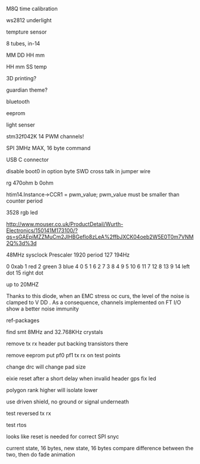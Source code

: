 M8Q time calibration

ws2812 underlight

tempture sensor

8 tubes, in-14

MM DD HH mm

HH mm SS temp

3D printing?

guardian theme?

bluetooth

eeprom

light senser

stm32f042K 14 PWM channels!

SPI 3MHz MAX, 16 byte command

USB C connector

disable boot0 in option byte 
SWD cross talk in jumper wire

rg 470ohm
b 0ohm

htim14.Instance->CCR1 = pwm_value;
pwm_value must be smaller than counter period

3528 rgb led

http://www.mouser.co.uk/ProductDetail/Wurth-Electronics/150141M173100/?qs=sGAEpiMZZMuCm2JlHBGeflo8zLeA%2ffbJXCK04oeb2W5E0T0m7VNM2Q%3d%3d

48MHz sysclock
Prescaler 1920
period 127
194Hz

0		0xab
1		red
2		green
3		blue
4		0
5		1
6		2
7		3
8		4
9		5
10		6
11		7
12		8
13		9
14		left dot
15		right dot

up to 20MHZ

Thanks to this diode, when an EMC stress oc
curs, the level of the noise is clamped to V
DD
. 
As a consequence, channels implemented on FT I/O show a better noise immunity

ref-packages

find smt 8MHz and 32.768KHz crystals

remove tx rx header put backing transistors there

remove eeprom 
put pf0 pf1 tx rx on test points

change drc will change pad size

eixie reset after a short delay when invalid header
gps fix led

polygon rank higher will isolate lower

use driven shield, no ground or signal underneath

test reversed tx rx

test rtos

looks like reset is needed for correct SPI snyc

current state, 16 bytes,
new state, 16 bytes
compare difference between the two, then do fade animation
